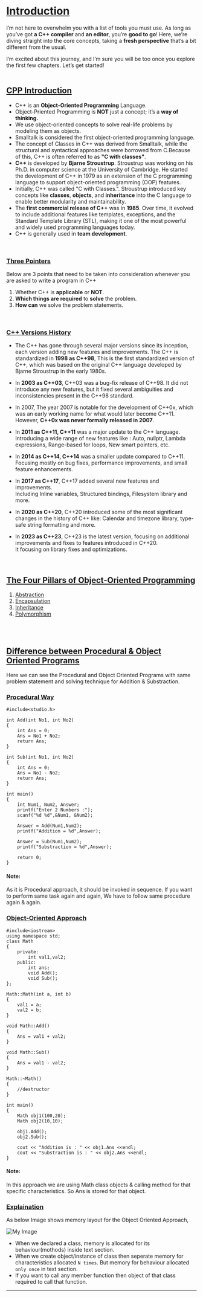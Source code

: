 # [Introduction](#Introduction)
I’m not here to overwhelm you with a list of tools you must use. As long as you’ve got **a C++ compiler** and **an editor**, you’re **good to go**! Here, we’re diving straight into the core concepts, taking a **fresh perspective** that’s a bit different from the usual.<br>

I’m excited about this journey, and I’m sure you will be too once you explore the first few chapters. Let’s get started!
<br>
<br>

## [CPP Introduction](#CPP-Introduction)
 - C++ is an **Object-Oriented Programming** Language.<br>
 - Object-Priented Programming is **NOT** just a concept; it’s a **way of thinking.**<br>
 - We use object-oriented concepts to solve real-life problems by modeling them as objects.<br>
 - Smalltalk is considered the first object-oriented programming language.<br>
 - The concept of Classes in C++ was derived from Smalltalk, while the structural and syntactical approaches were borrowed from C.Because of this, C++ is often referred to as **"C with classes"**.<br>
 - **C++** is developed by **Bjarne Stroustrup**. Stroustrup was working on his Ph.D. in computer science at the University of Cambridge. He started the development of C++ in 1979 as an extension of the C programming language to support object-oriented programming (OOP) features.<br>
 - Initially, C++ was called "C with Classes.". Stroustrup introduced key concepts like **classes**, **objects**, and **inheritance** into the C language to enable better modularity and maintainability.<br>
 - The **first commercial release of C++** was in **1985**. Over time, it evolved to include additional features like templates, exceptions, and the Standard Template Library (STL), making it one of the most powerful and widely used programming languages today.<br>
 - C++ is generally used in **team development**.
 <br>

### [Three Pointers](#three-pointers)
Below are 3 points that need to be taken into consideration whenever you are asked to write a program in C++
1. Whether C++ is **applicable** or **NOT**.
2. **Which things are required** to **solve** the problem.
3. **How can** we solve the problem statements.
<br>

### [C++ Versions History](#c++-versions-history)
- The C++ has gone through several major versions since its inception, each version adding new features and improvements. The C++ is standardized in **1998 as C++98**, This is the first standardized version of C++, which was based on the original C++ language developed by Bjarne Stroustrup in the early 1980s.

 - In **2003 as C++03**, C++03 was a bug-fix release of C++98. It did not introduce any new features, but it fixed several ambiguities and inconsistencies present in the C++98 standard.

 - In 2007, The year 2007 is notable for the development of C++0x, which was an early working name for what would later become C++11. However, **C++0x was never formally released in 2007**.

 - In **2011 as C++11, C++11** was a major update to the C++ language. Introducing a wide range of new features like : Auto, nullptr, Lambda expressions, Range-based for loops, New smart pointers, etc.

 - In **2014 as C++14, C++14** was a smaller update compared to C++11. Focusing mostly on bug fixes, performance improvements, and small feature enhancements.

 - In **2017 as C++17**, C++17 added several new features and improvements.<br>
 Including Inline variables, Structured bindings, Filesystem library and more.

 - In **2020 as C++20**, C++20 introduced some of the most significant changes in the history of C++ like: Calendar and timezone library, type-safe string formatting and more.

 - In **2023 as C++23**, C++23 is the latest version, focusing on additional improvements and fixes to features introduced in C++20.<br>
 It focusing on library fixes and optimizations.
<br>

 ## [The Four Pillars of Object-Oriented Programming](#The-Four-Pillars-of-Object-Oriented-Programming)
 1. [Abstraction](https://github.com/ingaleshubhankar/CPP-HANDBOOK/blob/main/Introduction/AbstractionReadMe.md)
 2. [Encapsulation](https://github.com/ingaleshubhankar/CPP-HANDBOOK/blob/main/Introduction/EncapsulationReadMe.md)
 3. [Inheritance](https://github.com/ingaleshubhankar/CPP-HANDBOOK/blob/main/Introduction/InheritanceReadMe.md)
 4. [Polymorphism](https://github.com/ingaleshubhankar/CPP-HANDBOOK/blob/main/Introduction/PolymorphismReadMe.md)
<br> 
<br>


## [Difference between Procedural & Object Oriented Programs](#Difference-between-Procedural-&-Object-Oriented-Programs)
Here we can see the Procedural and Object Oriented Programs with same problem statement and solving technique for Addition & Substraction.

### [Procedural Way](#Procedural-Way)
```
#include<studio.h>

int Add(int No1, int No2)
{
	int Ans = 0;
	Ans = No1 + No2;
	return Ans;
}

int Sub(int No1, int No2)
{
	int Ans = 0;
	Ans = No1 - No2;
	return Ans;
}

int main()
{
	int Num1, Num2, Answer;
	printf("Enter 2 Numbers :");
	scanf("%d %d",&Num1, &Num2);
	
	Answer = Add(Num1,Num2);
	printf("Addition = %d",Answer);
	
	Answer = Sub(Num1,Num2);
	printf("Substraction = %d",Answer);
	
	return 0;
}
```
#### Note:
As it is Procedural approach, it should be invoked in sequence. If you want to perform same task again and again, We have to follow same procedure again & again.



### [Object-Oriented Approach](#Object-Oriented-Approach)
```
#include<iostream>
using namespace std;
class Math
{
    private:
        int val1,val2;
    public:
        int ans;
        void Add();
        void Sub();
};

Math::Math(int a, int b)
{
    val1 = a;
    val2 = b;
}

void Math::Add()
{
    Ans = val1 + val2;
}

void Math::Sub()
{
    Ans = val1 - val2;
}

Math::~Math()
{
    //destructor
}

int main()
{
    Math obj1(100,20);
    Math obj2(10,10);

    obj1.Add();
    obj2.Sub();

    cout << "Addition is : " << obj1.Ans <<endl;
    cout << "Substraction is : " << obj2.Ans <<endl;
}
```

#### Note:
In this approach we are using Math class objects & calling method for that specific characteristics. So Ans is stored for that object.


### [Explaination](#Explaination)
As below Image shows memory layout for the Object Oriented Approach,

![My Image](https://github.com/ingaleshubhankar/CPP-HANDBOOK/blob/main/Introduction/Code_and_Data_Relation.png)

 - When we declared a class, memory is allocated for its behaviour(mothods) inside text section.
 - When we create object/instance of class then seperate memory for characteristics allocated `N times`. But memory for behaviour allocated `only once` in text section.
  - If you want to call any member function then object of that class required to call that function.

---